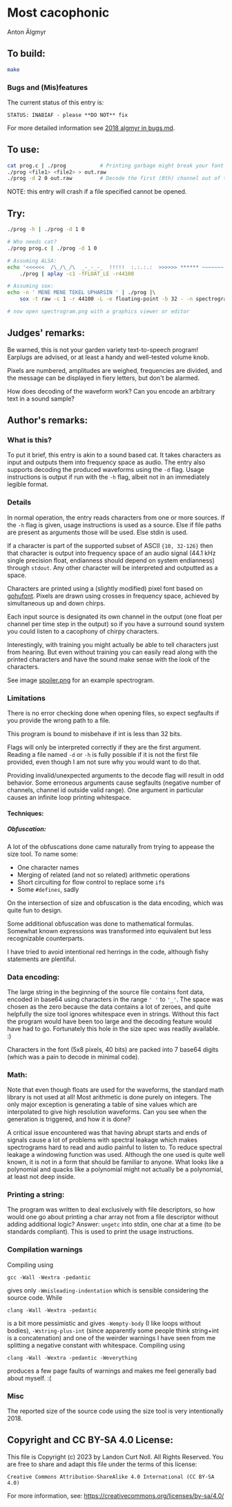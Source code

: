# Most cacophonic

Anton Älgmyr

## To build:

```sh
make
```


### Bugs and (Mis)features

The current status of this entry is:

```
STATUS: INABIAF - please **DO NOT** fix
```

For more detailed information see [2018 algmyr in bugs.md](/bugs.md#2018-algmyr).


## To use:

```sh
cat prog.c | ./prog           # Printing garbage might break your font
./prog <file1> <file2> > out.raw
./prog -d 2 0 out.raw         # Decode the first (0th) channel out of two
```

NOTE: this entry will crash if a file specified cannot be opened.

## Try:

```sh
./prog -h | ./prog -d 1 0

# Who needs cat?
./prog prog.c | ./prog -d 1 0

# Assuming ALSA:
echo '<<<<<<  /\_/\_/\  _-_-_-_  !!!!!  :.:.:.:  >>>>>> ****** ~~~~~~~' |
    ./prog | aplay -c1 -fFLOAT_LE -r44100

# Assuming sox:
echo -n ' MENE MENE TEKEL UPHARSIN ' | ./prog |\
    sox -t raw -c 1 -r 44100 -L -e floating-point -b 32 - -n spectrogram -d 10 -X 300

# now open spectrogram.png with a graphics viewer or editor
```

## Judges' remarks:

Be warned, this is not your garden variety text-to-speech program! Earplugs are advised,
or at least a handy and well-tested volume knob.

Pixels are numbered, amplitudes are weighed, frequencies are divided,
and the message can be displayed in fiery letters, but don't be alarmed.

How does decoding of the waveform work? Can you encode an arbitrary text in a sound sample?

## Author's remarks:

### What is this?

To put it brief, this entry is akin to a sound based cat. It takes characters as
input and outputs them into frequency space as audio. The entry also supports
decoding the produced waveforms using the `-d` flag. Usage instructions is
output if run with the `-h` flag, albeit not in an immediately legible format.

### Details

In normal operation, the entry reads characters from one or more sources. If the
`-h` flag is given, usage instructions is used as a source. Else if file paths
are present as arguments those will be used. Else stdin is used.

If a character is part of the supported subset of ASCII `{10, 32-126}` then that
character is output into frequency space of an audio signal (44.1 kHz single
precision float, endianness should depend on system endianness) through `stdout`.
Any other character will be interpreted and outputted as a space.

Characters are printed using a (slightly modified) pixel font based on [gohufont](https://github.com/hchargois/gohufont).
Pixels are drawn using crosses in frequency space, achieved by simultaneous up
and down chirps.

Each input source is designated its own channel in the output (one float per
channel per time step in the output) so if you have a surround sound system you
could listen to a cacophony of chirpy characters.

Interestingly, with training you might actually be able to tell characters just
from hearing. But even without training you can easily read along with the
printed characters and have the sound make sense with the look of the
characters.

See image [spoiler.png](spoilers.png) for an example spectrogram.

### Limitations

There is no error checking done when opening files, so expect segfaults if you
provide the wrong path to a file.

This program is bound to misbehave if int is less than 32 bits.

Flags will only be interpreted correctly if they are the first argument. Reading
a file named `-d` or `-h` is fully possible if it is not the first file
provided, even though I am not sure why you would want to do that.

Providing invalid/unexpected arguments to the decode flag will result in odd
behavior. Some erroneous arguments cause segfaults (negative number of channels,
channel id outside valid range). One argument in particular causes an infinite
loop printing whitespace.

#### Techniques:

##### Obfuscation:

A lot of the obfuscations done came naturally from trying to appease the size
tool. To name some:

* One character names
* Merging of related (and not so related) arithmetic operations
* Short circuiting for flow control to replace some `if`s
* Some `#defines`, sadly

On the intersection of size and obfuscation is the data encoding, which was
quite fun to design.

Some additional obfuscation was done to mathematical formulas. Somewhat known
expressions was transformed into equivalent but less recognizable counterparts.

I have tried to avoid intentional red herrings in the code, although fishy
statements are plentiful.

### Data encoding:

The large string in the beginning of the source file contains font data, encoded
in base64 using characters in the range `' '` to `'_'`. The space was chosen as
the zero because the data contains a lot of zeroes, and quite helpfully the size
tool ignores whitespace even in strings. Without this fact the program would
have been too large and the decoding feature would have had to go. Fortunately
this hole in the size spec was readily available. :)

Characters in the font (5x8 pixels, 40 bits) are packed into 7 base64 digits
(which was a pain to decode in minimal code).

### Math:

Note that even though floats are used for the waveforms, the standard math
library is not used at all! Most arithmetic is done purely on integers. The only
major exception is generating a table of sine values which are interpolated to
give high resolution waveforms. Can you see when the generation is triggered,
and how it is done?

A critical issue encountered was that having abrupt starts and ends of signals
cause a lot of problems with spectral leakage which makes spectrograms hard to
read and audio painful to listen to. To reduce spectral leakage a windowing
function was used. Although the one used is quite well known, it is not in a
form that should be familiar to anyone. What looks like a polynomial and quacks
like a polynomial might not actually be a polynomial, at least not deep inside.

### Printing a string:

The program was written to deal exclusively with file descriptors, so how would
one go about printing a char array not from a file descriptor without adding
additional logic? Answer: `ungetc` into stdin, one char at a time (to be
standards compliant). This is used to print the usage instructions.

### Compilation warnings

Compiling using

    gcc -Wall -Wextra -pedantic

gives only `-Wmisleading-indentation` which is sensible considering the source code. While

    clang -Wall -Wextra -pedantic

is a bit more pessimistic and gives `-Wempty-body` (I like loops without
bodies), `-Wstring-plus-int` (since apparently some people think string+int is a
concatenation) and one of the weirder warnings I have seen from me splitting a
negative constant with whitespace. Compiling using

    clang -Wall -Wextra -pedantic -Weverything

produces a few page faults of warnings and makes me feel generally bad about
myself. :(

### Misc

The reported size of the source code using the size tool is very intentionally
2018.

## Copyright and CC BY-SA 4.0 License:

This file is Copyright (c) 2023 by Landon Curt Noll.  All Rights Reserved.
You are free to share and adapt this file under the terms of this license:

    Creative Commons Attribution-ShareAlike 4.0 International (CC BY-SA 4.0)

For more information, see: https://creativecommons.org/licenses/by-sa/4.0/
